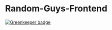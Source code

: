 # Random-Guys-Frontend

[![Greenkeeper badge](https://badges.greenkeeper.io/Makwe-O/Random-Guys-Frontend.svg)](https://greenkeeper.io/)